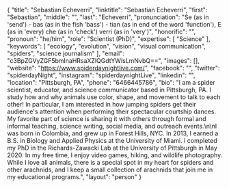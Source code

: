 {
  "title": "Sebastian Echeverri",
  "linktitle": "Sebastian Echeverri",
  "first": "Sebastian",
  "middle": "",
  "last": "Echeverri",
  "pronunciation": "Se (as in 'send') - bas (as in the fish 'bass') - tian (as in end of the word 'function'), E (as in 'every) che (as in 'check') verri (as in 'very')",
  "honorific": "",
  "pronoun": "he/him",
  "role": "Scientist (PhD)",
  "expertise": [
    "Science"
  ],
  "keywords": [
    "ecology",
    "evolution",
    "vision",
    "visual communication",
    "spiders",
    "science journalism"
  ],
  "email": "c3BpZGVyZGF5bmlnaHRsaXZlQGdtYWlsLmNvbQ==",
  "images": [],
  "website": "https://www.spiderdaynightlive.com/",
  "facebook": "",
  "twitter": "spiderdayNight",
  "instagram": "spiderdaynightLive",
  "linkedin": "",
  "location": "Pittsburgh, PA",
  "phone": "6466445786",
  "bio": "I am a spider scientist, educator, and science communicator based in Pittsburgh, PA. I study how and why animals use color, shape, and movement to talk to each other! In particular, I am interested in how jumping spiders get their audience's attention when performing their spectacular courtship dances. My favorite part of science is sharing it with others through formal and informal teaching, science writing, social media, and outreach events.\n\nI was born in Colombia, and grew up in Forest Hills, NYC. In 2013, I earned a B.S. in Biology and Applied Physics at the University of Miami. I completed my PhD in the Richards-Zawacki Lab at the University of Pittsburgh in May 2020. In my free time, I enjoy video games, hiking, and wildlife photography. While I love all animals, there is a special spot in my heart for spiders and other arachnids, and I keep a small collection of arachnids that join me in my educational programs.",
  "layout": "person"
}